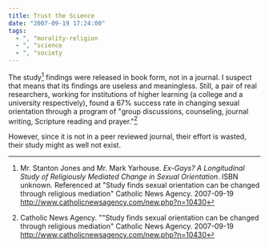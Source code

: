 ```yaml
---
title: Trust the Science
date: "2007-09-19 17:24:00"
tags:
  - ", "morality-religion
  - ", "science
  - ", "society
---
```

The study[^200709193] findings were released in book form, not in a journal.  I suspect that means that its findings are useless and meaningless.  Still, a pair of real researchers, working for institutions of higher learning (a college and a university respectively), found a 67% success rate in changing sexual orientation through a program of "group discussions, counseling, journal writing, Scripture reading and prayer."[^200709194]  

However, since it is not in a peer reviewed journal, their effort is wasted, their study might as well not exist.

[^200709193]:  Mr. Stanton Jones and Mr. Mark Yarhouse.  <i>Ex-Gays? A Longitudinal Study of Religiously Mediated Change in Sexual Orientation</i>.  ISBN unknown.  Referenced at "Study finds sexual orientation can be changed through religious mediation"  Catholic News Agency.  2007-09-19 <http://www.catholicnewsagency.com/new.php?n=10430>
[^200709194]: Catholic News Agency.  ""Study finds sexual orientation can be changed through religious mediation"  Catholic News Agency.  2007-09-19 <http://www.catholicnewsagency.com/new.php?n=10430>

